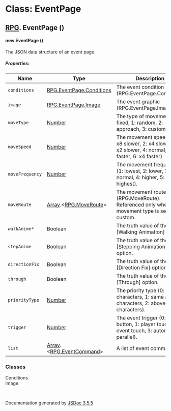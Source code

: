# Class: EventPage

## [RPG](RPG.md).  EventPage ()

#### new EventPage ()

The JSON data structure of an event page.

##### Properties:

| Name | Type | Description |
| --- | --- | --- |
| `conditions` | [RPG.EventPage.Conditions](RPG.EventPage.Conditions.md) | The event condition (RPG.EventPage.Condition). |
| `image` | [RPG.EventPage.Image](RPG.EventPage.Image.md) | The event graphic (RPG.EventPage.Image) . |
| `moveType` | [Number](Number.md) | The type of movement (0: fixed, 1: random, 2: approach, 3: custom). |
| `moveSpeed` | [Number](Number.md) | The movement speed (1: x8 slower, 2: x4 slower, 3: x2 slower, 4: normal, 5: x2 faster, 6: x4 faster) |
| `moveFrequency` | [Number](Number.md) | The movement frequency (1: lowest, 2: lower, 3: normal, 4: higher, 5: highest). |
| `moveRoute` | [Array](Array.md).<[RPG.MoveRoute](RPG.MoveRoute.md)> | The movement route (RPG.MoveRoute). Referenced only when the movement type is set to custom. |
| `walkAnime*` | Boolean | The truth value of the [Walking Animation] option. |
| `stepAnime` | Boolean | The truth value of the [Stepping Animation] option. |
| `directionFix` | Boolean | The truth value of the [Direction Fix] option. |
| `through` | Boolean | The truth value of the [Through] option. |
| `priorityType` | [Number](Number.md) | The priority type (0: below characters, 1: same as characters, 2: above characters). |
| `trigger` | [Number](Number.md) | The event trigger (0: action button, 1: player touch, 2: event touch, 3: autorun, 4: parallel). |
| `list` | [Array](Array.md).<[RPG.EventCommand](RPG.EventCommand.md)> | A list of event commands. |

<dl>
</dl>

### Classes

<dl>
                    <dt><a>Conditions</a></dt>
                    <dd></dd>
                    <dt><a>Image</a></dt>
                    <dd></dd>
                </dl>
 <br>

  Documentation generated by [JSDoc 3.5.5](https://github.com/jsdoc3/jsdoc)
